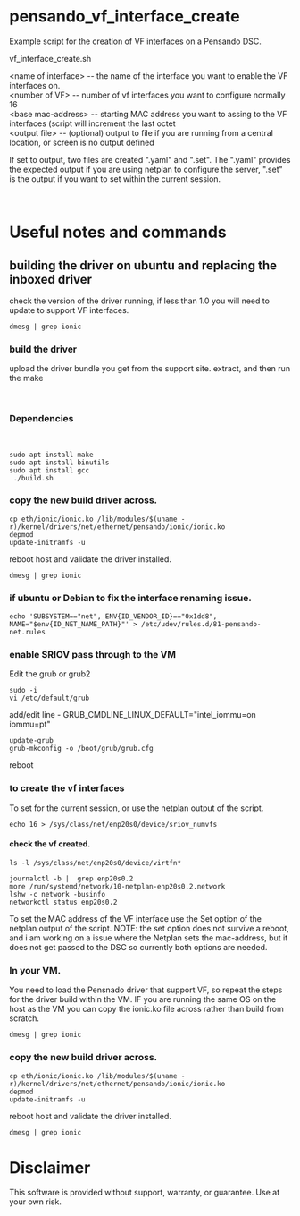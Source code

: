# pensando_vf_interface_create

Example script for the creation of VF interfaces on a Pensando DSC.

vf_interface_create.sh <name of interface> <number of VF> <base mac-address> <output file>
  
\<name of interface> -- the name of the interface you want to enable the VF interfaces on. <br>
\<number of VF> -- number of vf interfaces you want to configure normally 16 <br>
\<base mac-address> -- starting MAC address you want to assing to the VF interfaces (script will increment the last octet<br>
\<output file> -- (optional) output to file if you are running from a central location, or screen is no output defined <br>
  
If set to output, two files are created ".yaml" and ".set". The ".yaml" provides the expected output if you are using netplan to configure the server, ".set" is the output if you want to set within the current session.
 
  <br>

# Useful notes and commands
  
##  building the driver on ubuntu and replacing the inboxed driver
check the version of the driver running, if less than 1.0 you will need to update to support VF interfaces.
  ```
dmesg | grep ionic
``` 

  ### build the driver
upload the driver bundle you get from the support site.
extract, and then run the make 

  <br>
  
###  Dependencies
  <br>
  
```
sudo apt install make
sudo apt install binutils
sudo apt install gcc
 ./build.sh
```


###  copy the new build driver across.
```
cp eth/ionic/ionic.ko /lib/modules/$(uname -r)/kernel/drivers/net/ethernet/pensando/ionic/ionic.ko
depmod
update-initramfs -u
```
  reboot host and validate the driver installed. 
```
dmesg | grep ionic
```
  
### if ubuntu or Debian to fix the interface renaming issue.
  ```
  echo 'SUBSYSTEM=="net", ENV{ID_VENDOR_ID}=="0x1dd8", NAME="$env{ID_NET_NAME_PATH}"' > /etc/udev/rules.d/81-pensando-net.rules
  ```
  
 ### enable SRIOV pass through to the VM
  Edit the grub or grub2
```
sudo -i
vi /etc/default/grub
```
add/edit line - GRUB_CMDLINE_LINUX_DEFAULT="intel_iommu=on iommu=pt"
```
update-grub
grub-mkconfig -o /boot/grub/grub.cfg
```
reboot

  ### to create the vf interfaces
  To set for the current session, or use the netplan output of the script.
  
  ```
  echo 16 > /sys/class/net/enp20s0/device/sriov_numvfs
  ```

  #### check the vf created.
`ls -l /sys/class/net/enp20s0/device/virtfn*`
```
journalctl -b |  grep enp20s0.2
more /run/systemd/network/10-netplan-enp20s0.2.network
lshw -c network -businfo
networkctl status enp20s0.2
 ```
  
  To set the MAC address of the VF interface use the Set option of the netplan output of the script.
  NOTE: the set option does not survive a reboot, and i am working on a issue where the Netplan sets the mac-address, but it does not get passed to the DSC so currently both options are needed.
  
  
  ### In your VM. 
  You need to load the Pensnado driver that support VF, so repeat the steps for the driver build within the VM.
  IF you are running the same OS on the host as the VM you can copy the ionic.ko file across rather than build from scratch.
  
  ```
dmesg | grep ionic
``` 

###  copy the new build driver across.
```
cp eth/ionic/ionic.ko /lib/modules/$(uname -r)/kernel/drivers/net/ethernet/pensando/ionic/ionic.ko
depmod
update-initramfs -u
```
  reboot host and validate the driver installed. 
```
dmesg | grep ionic
```
  
  
  
#  Disclaimer
This software is provided without support, warranty, or guarantee. Use at your own risk.
  
